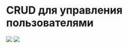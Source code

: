# CRUD для управления пользователями

<a href="https://codeclimate.com/github/RouslanHam/admin_panel/maintainability"><img src="https://api.codeclimate.com/v1/badges/d3935bc5e3b93234ae88/maintainability" /></a>
<a href="https://codeclimate.com/github/RouslanHam/admin_panel/test_coverage"><img src="https://api.codeclimate.com/v1/badges/d3935bc5e3b93234ae88/test_coverage" /></a>



